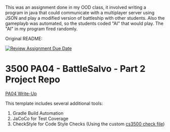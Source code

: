 This was an assignment done in my OOD class, it involved writing a program in java that could communicate with a multiplayer server using JSON and play a modified version of battleship with other students. Also the gameplayb was automated, so the students coded "AI" that would play. The "AI" in my program fired randomly.

Original README:

[![Review Assignment Due Date](https://classroom.github.com/assets/deadline-readme-button-24ddc0f5d75046c5622901739e7c5dd533143b0c8e959d652212380cedb1ea36.svg)](https://classroom.github.com/a/tqZ-4RLU)
# 3500 PA04 - BattleSalvo - Part 2 Project Repo

[PA04 Write-Up](https://markefontenot.notion.site/PA-04-BattleSalvo-Part-2-20ff66267da84956b35794bf8452c2fd)

This template includes several additional tools:
1. Gradle Build Automation
1. JaCoCo for Test Coverage
1. CheckStyle for Code Style Checks (Using the custom [cs3500 check file](./config/checkstyle/cs3500-checkstyle.xml)) 
